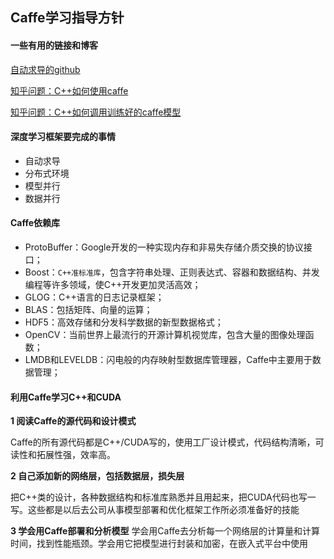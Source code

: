 ## Caffe学习指导方针
#### 一些有用的链接和博客
[自动求导的github](https://github.com/zakheav/automatic-differentiation-framework)

[知乎问题：C++如何使用caffe](https://www.zhihu.com/question/26493556/answer/111304179)

[知乎问题：C++如何调用训练好的caffe模型](https://www.zhihu.com/question/37082410/answer/73306847)

#### 深度学习框架要完成的事情
- 自动求导
- 分布式环境
- 模型并行
- 数据并行

#### Caffe依赖库
- ProtoBuffer：Google开发的一种实现内存和非易失存储介质交换的协议接口； 
- Boost：`C++准标准库`，包含字符串处理、正则表达式、容器和数据结构、并发编程等许多领域，使C++开发更加灵活高效； 
- GLOG：C++语言的日志记录框架； 
- BLAS：包括矩阵、向量的运算；
- HDF5：高效存储和分发科学数据的新型数据格式；
- OpenCV：当前世界上最流行的开源计算机视觉库，包含大量的图像处理函数； 
- LMDB和LEVELDB：闪电般的内存映射型数据库管理器，Caffe中主要用于数据管理；

#### 利用Caffe学习C++和CUDA
**1 阅读Caffe的源代码和设计模式**

Caffe的所有源代码都是C++/CUDA写的，使用工厂设计模式，代码结构清晰，可读性和拓展性强，效率高。

**2 自己添加新的网络层，包括数据层，损失层**

把C++类的设计，各种数据结构和标准库熟悉并且用起来，把CUDA代码也写一写。这些都是以后去公司从事模型部署和优化框架工作所必须准备好的技能

**3 学会用Caffe部署和分析模型**
学会用Caffe去分析每一个网络层的计算量和计算时间，找到性能瓶颈。学会用它把模型进行封装和加密，在嵌入式平台中使用
